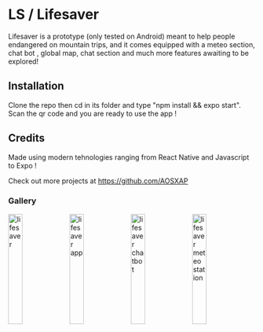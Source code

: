 # LS / Lifesaver

Lifesaver is a prototype (only tested on Android) meant to help people endangered on mountain trips, and it comes equipped with a meteo section, chat bot , global map, chat section 
and much more features awaiting to be explored!

## Installation

Clone the repo then cd in its folder and type "npm install && expo start". Scan the qr code and you are ready to use the app ! 

## Credits

Made using modern tehnologies ranging from React Native and Javascript to Expo !

Check out more projects at https://github.com/AOSXAP

### Gallery

<div display="flex" >
  <img  width="24%" src="https://i.imgur.com/mt5ePef.jpeg" alt="lifesaver">
  <img  width="24%" src="https://i.imgur.com/WIkeIT7.jpg" alt="lifesaver app">
  <img  width="24%" src="https://i.imgur.com/1OyTJiZ.jpg" alt="lifesaver chatbot">
  <img  width="24%" src="https://i.imgur.com/ubv3EPn.jpg" alt="lifesaver meteo station">
</div>
